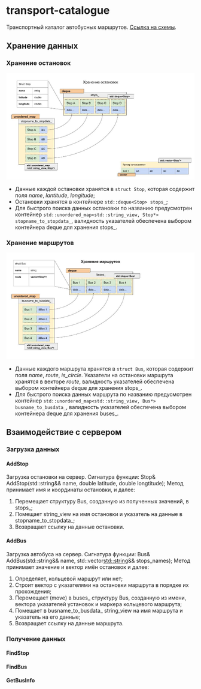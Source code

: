 # transport-catalogue
Транспортный каталог автобусных маршрутов.
[Ссылка на схемы](https://docs.google.com/presentation/d/1be_NCfvZYFI-WV7DG5G0qvFMbXcnTXSk8U_aji_lDxU/edit?usp=sharing).

## Хранение данных
### Хранение остановок
![Схема хранения остановок](https://github.com/qvabrik/transport-catalogue/blob/main/readme_imgs/stops_.jpg)
- Данные каждой остановки хранятся в `struct Stop`, которая содержит поля *name*, *lantitude*, *longitude*;
- Остановки хранятся в контейнере `std::deque<Stop> stops_`;
- Для быстрого поиска данных остановки по названию предусмотрен контейнер `std::unordered_map<std::string_view, Stop*> stopname_to_stopdata_`, валидность указателей обеспечена выбором контейнера deque для хранения stops_.
  

### Хранение маршрутов
![Схема хранения маршрутов](https://github.com/qvabrik/transport-catalogue/blob/main/readme_imgs/buses_.jpg)
- Данные каждого маршрута хранятся в `struct Bus`, которая содержит поля *name*, *route*, *is_circle*.  Указатели на остановки маршрута хранятся в векторе *route*, валидность указателей обеспечена выбором контейнера deque для хранения stops_.
- Для быстрого поиска данных маршрута по названию предусмотрен контейнер `std::unordered_map<std::string_view, Bus*> busname_to_busdata_`, валидность указателей обеспечена выбором контейнера deque для хранения buses_.

## Взаимодействие с сервером
### Загрузка данных
#### AddStop
Загрузка остановки на сервер.
Сигнатура функции: Stop& AddStop(std::string&& name, double latitude, double longtitude);
Метод принимает имя и координаты остановки, и далее:
1. Перемещает структуру Bus, созданную из полученных значений, в stops_;
2. Помещает string_view на имя остановки и указатель на данные в stopname_to_stopdata_;
3. Возвращает ссылку на данные остановки.
#### AddBus
Загрузка автобуса на сервер.
Сигнатура функции: Bus& AddBus(std::string&& name, std::vector<std::string>&& stops_names);
Метод принимает значение и вектор имён остановок и далее:
1. Определяет, кольцевой маршрут или нет;
2. Строит вектор с указателями на остановки маршрута в порядке их прохождения;
3. Перемещает (move) в buses_ структуру Bus, созданную из имени, вектора указателей установок и маркера кольцевого маршрута;
4. Помещает в busname_to_busdata_ string_view на имя маршрута и указатель на его данные;
5. Возвращает ссылку на данные маршрута. 
### Получение данных
#### FindStop
#### FindBus
#### GetBusInfo
